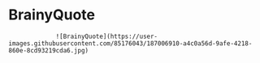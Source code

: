 # BrainyQuote
                 ![BrainyQuote](https://user-images.githubusercontent.com/85176043/187006910-a4c0a56d-9afe-4218-860e-8cd93219cda6.jpg)

